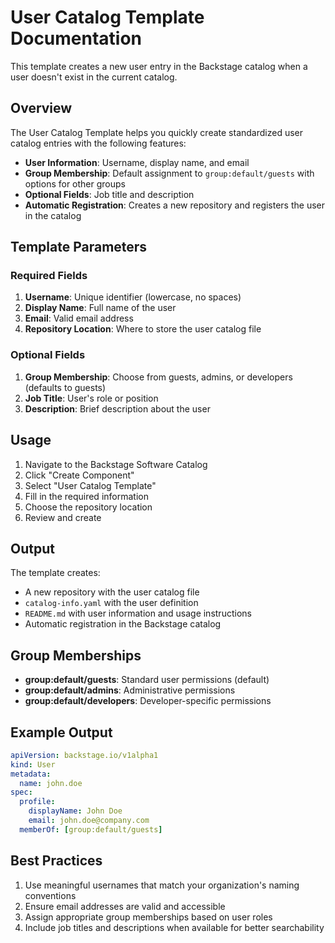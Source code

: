 # User Catalog Template Documentation

This template creates a new user entry in the Backstage catalog when a user doesn't exist in the current catalog.

## Overview

The User Catalog Template helps you quickly create standardized user catalog entries with the following features:

- **User Information**: Username, display name, and email
- **Group Membership**: Default assignment to `group:default/guests` with options for other groups
- **Optional Fields**: Job title and description
- **Automatic Registration**: Creates a new repository and registers the user in the catalog

## Template Parameters

### Required Fields

1. **Username**: Unique identifier (lowercase, no spaces)
2. **Display Name**: Full name of the user
3. **Email**: Valid email address
4. **Repository Location**: Where to store the user catalog file

### Optional Fields

1. **Group Membership**: Choose from guests, admins, or developers (defaults to guests)
2. **Job Title**: User's role or position
3. **Description**: Brief description about the user

## Usage

1. Navigate to the Backstage Software Catalog
2. Click "Create Component"
3. Select "User Catalog Template"
4. Fill in the required information
5. Choose the repository location
6. Review and create

## Output

The template creates:

- A new repository with the user catalog file
- `catalog-info.yaml` with the user definition
- `README.md` with user information and usage instructions
- Automatic registration in the Backstage catalog

## Group Memberships

- **group:default/guests**: Standard user permissions (default)
- **group:default/admins**: Administrative permissions
- **group:default/developers**: Developer-specific permissions

## Example Output

```yaml
apiVersion: backstage.io/v1alpha1
kind: User
metadata:
  name: john.doe
spec:
  profile:
    displayName: John Doe
    email: john.doe@company.com
  memberOf: [group:default/guests]
```

## Best Practices

1. Use meaningful usernames that match your organization's naming conventions
2. Ensure email addresses are valid and accessible
3. Assign appropriate group memberships based on user roles
4. Include job titles and descriptions when available for better searchability
